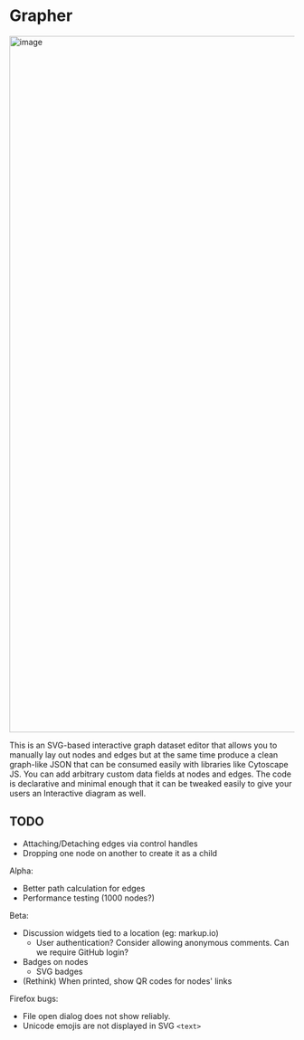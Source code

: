 # Grapher

<img width="1231" alt="image" src="https://user-images.githubusercontent.com/19304/173329214-89a6d0c7-eeeb-44b3-a324-eb4e8a626484.png">

This is an SVG-based interactive graph dataset editor that allows you to manually lay out nodes and edges but at the same time produce a clean graph-like JSON that can be consumed easily with libraries like Cytoscape JS. You can add arbitrary custom data fields at nodes and edges. The code is declarative and minimal enough that it can be tweaked easily to give your users an Interactive diagram as well.

## TODO

- Attaching/Detaching edges via control handles
- Dropping one node on another to create it as a child

Alpha:
- Better path calculation for edges
- Performance testing (1000 nodes?)

Beta:
- Discussion widgets tied to a location (eg: markup.io)
    - User authentication? Consider allowing anonymous comments. Can we require GitHub login?
- Badges on nodes
    - SVG badges
- (Rethink) When printed, show QR codes for nodes' links

Firefox bugs:
- File open dialog does not show reliably.
- Unicode emojis are not displayed in SVG `<text>`